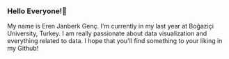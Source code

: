 ### Hello Everyone!👋

My name is Eren Janberk Genç. I'm currently in my last year at Boğaziçi University, Turkey. I am really passionate about data visualization and everything related to data. I hope that you'll find something to your liking in my Github!

<!--
**ejgenc/ejgenc** is a ✨ _special_ ✨ repository because its `README.md` (this file) appears on your GitHub profile.

Here are some ideas to get you started:

- 🔭 I’m currently working on ...
- 🌱 I’m currently learning ...
- 👯 I’m looking to collaborate on ...
- 🤔 I’m looking for help with ...
- 💬 Ask me about ...
- 📫 How to reach me: ...
- 😄 Pronouns: ...
- ⚡ Fun fact: ...
-->
